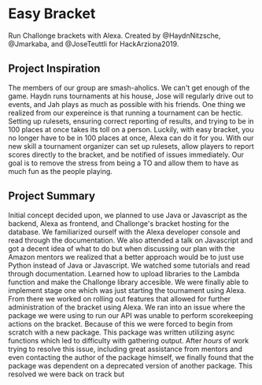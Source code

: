 # Easy Bracket
Run Challonge brackets with Alexa. Created by @HaydnNitzsche, @Jmarkaba, and @JoseTeuttli for HackArziona2019.

## Project Inspiration
The members of our group are smash-aholics. We can't get enough of the game. Haydn runs tournaments at his house, Jose will regularly drive out to events, and Jah plays as much as possible with his friends. One thing we realized from our expereince is that running a tournament can be hectic. Setting up rulesets, ensuring correct reporting of results, and trying to be in 100 places at once takes its toll on a person. Luckily, with easy bracket, you no longer have to be in 100 places at once, Alexa can do it for you. With our new skill a tournament organizer can set up rulesets, allow players to report scores directly to the bracket, and  be notified of issues immediately. Our goal is to remove the stress from being a TO and allow them to have as much fun as the people playing.

## Project Summary
Initial concept decided upon, we planned to use Java or Javascript as the backend, Alexa as frontend, and Challonge's bracket hosting for the database. We familiarized ourself with the Alexa developer console and read through the documentation. We also attended a talk on Javascript and got a decent idea of what to do but when discussing our plan with the Amazon mentors we realized that a better approach would be to just use Python instead of Java or Javascript. We watched some tutorials and read through documentation. Learned how to upload libraries to the Lambda function and make the Challonge library accesible. We were finally able to implement stage one which was just starting the tournament using Alexa. From there we worked on rolling out features that allowed for further administration of the bracket using Alexa. We ran into an issue where the package we were using to run our API was unable to perform scorekeeping actions on the bracket. Because of this we were forced to begin from scratch with a new package. This package was written utilizing async functions which led to difficulty with gathering output. After *hours* of work trying to resolve this issue, including great assistance from mentors and even contacting the author of the package himself, we finally found that the package was dependent on a deprecated version of another package. This resolved we were back on track but
